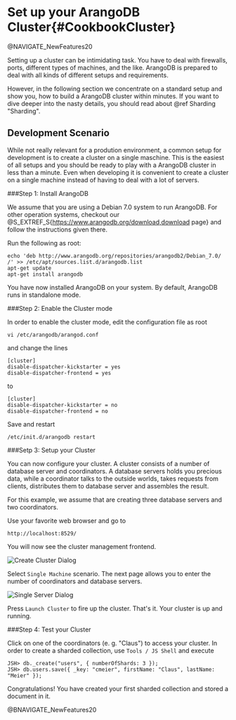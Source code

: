 Set up your ArangoDB Cluster{#CookbookCluster}
============================

@NAVIGATE_NewFeatures20

Setting up a cluster can be intimidating task. You have to deal with
firewalls, ports, different types of machines, and the like. ArangoDB
is prepared to deal with all kinds of different setups and
requirements.

However, in the following section we concentrate on a standard setup
and show you, how to build a ArangoDB cluster within minutes. If you
want to dive deeper into the nasty details, you should read about
@ref Sharding "Sharding".

Development Scenario
--------------------

While not really relevant for a prodution environment, a common setup
for development is to create a cluster on a single maschine. This is
the easiest of all setups and you should be ready to play with a
ArangoDB cluster in less than a minute. Even when developing it is
convenient to create a cluster on a single machine instead of having
to deal with a lot of servers.

###Step 1: Install ArangoDB

We assume that you are using a Debian 7.0 system to run ArangoDB. For other
operation systems, checkout our 
@S_EXTREF_S{https://www.arangodb.org/download,download page}
and follow the instructions given there.

Run the following as root:

    echo 'deb http://www.arangodb.org/repositories/arangodb2/Debian_7.0/ /' >> /etc/apt/sources.list.d/arangodb.list
    apt-get update
    apt-get install arangodb

You have now installed ArangoDB on your system. By default, ArangoDB
runs in standalone mode.

###Step 2: Enable the Cluster mode

In order to enable the cluster mode, edit the configuration file as root

    vi /etc/arangodb/arangod.conf

and change the lines

    [cluster]
    disable-dispatcher-kickstarter = yes
    disable-dispatcher-frontend = yes

to

    [cluster]
    disable-dispatcher-kickstarter = no
    disable-dispatcher-frontend = no

Save and restart

    /etc/init.d/arangodb restart

###Setp 3: Setup your Cluster

You can now configure your cluster. A cluster consists of a number of
database server and coordinators. A database servers holds you
precious data, while a coordinator talks to the outside worlds, takes
requests from clients, distributes them to database server and
assembles the result.

For this example, we assume that are creating three database servers
and two coordinators.

Use your favorite web browser and go to

    http://localhost:8529/

You will now see the cluster management frontend.

![Create Cluster Dialog](cluster-create-dialog.png)

Select `Single Machine` scenario. The next page allows you to enter
the number of coordinators and database servers.

![Single Server Dialog](cluster-single-server-dialog.png)

Press `Launch Cluster` to fire up the cluster. That's it. Your cluster
is up and running.

###Step 4: Test your Cluster

Click on one of the coordinators (e. g. "Claus") to access your
cluster.  In order to create a sharded collection, use `Tools / JS
Shell` and execute

    JSH> db._create("users", { numberOfShards: 3 });
    JSH> db.users.save({ _key: "cmeier", firstName: "Claus", lastName: "Meier" });

Congratulations! You have created your first sharded collection and
stored a document in it.

@BNAVIGATE_NewFeatures20
